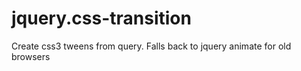 jquery.css-transition
=====================

Create css3 tweens from query. Falls back to jquery animate for old browsers